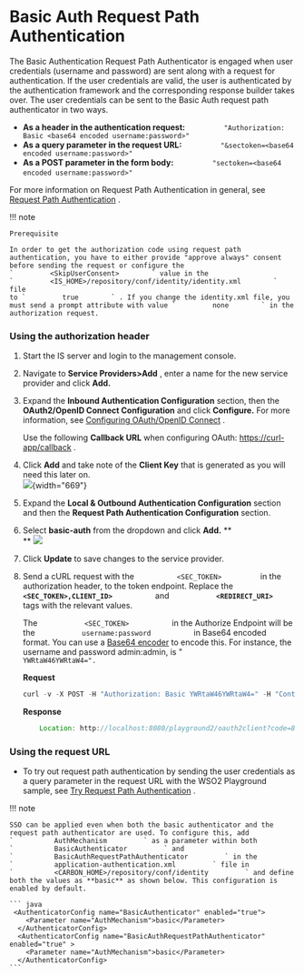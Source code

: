 # Basic Auth Request Path Authentication

The Basic Authentication Request Path Authenticator is engaged when user
credentials (username and password) are sent along with a request for
authentication. If the user credentials are valid, the user is
authenticated by the authentication framework and the corresponding
response builder takes over. The user credentials can be sent to the
Basic Auth request path authenticator in two ways.

-   **As a header in the authentication request:**
    `          "Authorization: Basic <base64 encoded username:password>"         `
-   **As a query parameter in the request URL:**
    `          "&sectoken=<base64 encoded username:password>"                   `
-   **As a POST parameter in the form body:**
    `          "sectoken=<base64 encoded username:password>"         `
    `                   `

For more information on Request Path Authentication in general, see
[Request Path Authentication](_Request_Path_Authentication_) .

!!! note
    
    Prerequisite
    
    In order to get the authorization code using request path
    authentication, you have to either provide "approve always" consent
    before sending the request or configure the
    `         <SkipUserConsent>        ` value in the
    `         <IS_HOME>/repository/conf/identity/identity.xml        ` file
    to `         true        ` . If you change the identity.xml file, you
    must send a prompt attribute with value `         none        ` in the
    authorization request.
    

### Using the authorization header

1.  Start the IS server and login to the management console.
2.  Navigate to **Service Providers\>Add** , enter a name for the new
    service provider and click **Add.**
3.  Expand the **Inbound Authentication Configuration** section, then
    the **OAuth2/OpenID Connect Configuration** and click **Configure.**
    For more information, see [Configuring OAuth/OpenID
    Connect](_Configuring_OAuth2-OpenID_Connect_Single-Sign-On_) .

    Use the following **Callback URL** when configuring OAuth:
    [https://curl-app/callback](https://www.google.com/url?q=https%3A%2F%2Fcurl-app%2Fcallback&sa=D&sntz=1&usg=AFQjCNFg_ALm4TWPOaAI9WC2YYeVsjmcZA)
    .

4.  Click **Add** and take note of the **Client Key** that is generated
    as you will need this later on.  
    ![](attachments/103329845/103329847.png){width="669"}
5.  Expand the **Local & Outbound Authentication Configuration** section
    and then the **Request Path Authentication Configuration** section.
6.  Select **basic-auth** from the dropdown and click **Add.** **  
    ** ![](attachments/103329845/103329846.png)
7.  Click **Update** to save changes to the service provider.
8.  Send a cURL request with the `           <SEC_TOKEN>          ` in
    the authorization header, to the token endpoint. Replace the
    **`            <SEC_TOKEN>,CLIENT_ID>           `** and
    **`            <REDIRECT_URI>           `** tags with the relevant
    values.

    The `            <SEC_TOKEN>           ` in the Authorize Endpoint
    will be the `            username:password           ` in Base64
    encoded format. You can use a [Base64
    encoder](https://www.base64encode.org/) to encode this. For
    instance, the username and password admin:admin, is "
    `            YWRtaW46YWRtaW4=".           `

    **Request**

    ``` java
    curl -v -X POST -H "Authorization: Basic YWRtaW46YWRtaW4=" -H "Content-Type: application/x-www-form-urlencoded;charset=UTF-8" -k -d "response_type=code&client_id=OGeIUgBy60JLvXM7TX4f3ypMwl4a&redirect_uri=http://localhost:8080/playground2/oauth2client&scope=openid&prompt=none"  http://localhost:9763/oauth2/authorize
    ```

    **Response**

    ``` java
        Location: http://localhost:8080/playground2/oauth2client?code=8a498de9-1f5d-3bd0-a3c9c06be6e08151&session_state=61cd6d0ac6f73bf2bab6f5d710d446c6592b6bedb01c240c1377312118f3e186.N92JLOL5gufcXSwxh2V4xg
    ```

### Using the request URL

-   To try out request path authentication by sending the user
    credentials as a query parameter in the request URL with the WSO2
    Playground sample, see [Try Request Path
    Authentication](https://docs.wso2.com/display/IS530/Try+Request+Path+Authentication)
    .

  

!!! note
    
    SSO can be applied even when both the basic authenticator and the
    request path authenticator are used. To configure this, add
    `          AuthMechanism         ` as a parameter within both
    `          BasicAuthenticator         ` and
    `          BasicAuthRequestPathAuthenticator         ` in the
    `          application-authentication.xml         ` file in
    `          <CARBON_HOME>/repository/conf/identity         ` and define
    both the values as **basic** as shown below. This configuration is
    enabled by default.
    
    ``` java
     <AuthenticatorConfig name="BasicAuthenticator" enabled="true">
        <Parameter name="AuthMechanism">basic</Parameter>
      </AuthenticatorConfig>
      <AuthenticatorConfig name="BasicAuthRequestPathAuthenticator" enabled="true" >
        <Parameter name="AuthMechanism">basic</Parameter>
      </AuthenticatorConfig>
    ```
    
